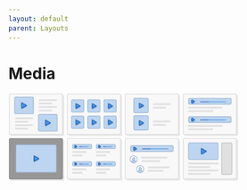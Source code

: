 ```yaml
---
layout: default
parent: Layouts
---
```


# Media
<img style="width:100px;display:inline-block;" src="../images/layouts/media_01.png" alt="Media 01" />
<img style="width:100px;display:inline-block;" src="../images/layouts/media_02.png" alt="Media 02" />
<img style="width:100px;display:inline-block;" src="../images/layouts/media_03.png" alt="Media 03" />
<img style="width:100px;display:inline-block;" src="../images/layouts/media_04.png" alt="Media 04" />
<img style="width:100px;display:inline-block;" src="../images/layouts/media_05.png" alt="Media 05" />
<img style="width:100px;display:inline-block;" src="../images/layouts/media_06.png" alt="Media 06" />
<img style="width:100px;display:inline-block;" src="../images/layouts/media_07.png" alt="Media 07" />
<img style="width:100px;display:inline-block;" src="../images/layouts/media_08.png" alt="Media 08" />

